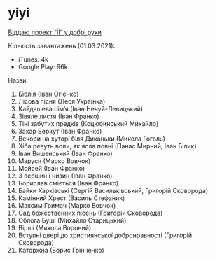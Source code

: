 # yiyi

[Віддаю проект “ЇЇ” у добрі руки](https://medium.com/in-ukrainian/yiyi-d7927dc2a77a)

Кількість завантажень (01.03.2021):

- iTunes: 4k
- Google Play: 96k.

Назви:

1. Біблія (Іван Огієнко)
1. Лісова пісня (Леся Українка)
1. Кайдашева сім’я (Іван Нечуй-Левицький)
1. Зівяле листя (Іван Франко)
1. Тіні забутих предків (Коцюбинський Михайло)
1. Захар Беркут (Іван Франко)
1. Вечори на хуторі біля Диканьки (Микола Гоголь)
1. Хіба ревуть воли, як ясла повні (Панас Мирний, Іван Білик)
1. Іван Вишенський (Іван Франко)
1. Маруся (Марко Вовчок)
1. Мойсей (Іван Франко)
1. З вершин і низин (Іван Франко)
1. Борислав сміється (Іван Франко)
1. Байки Харківські (Сергій Васильківський, Григорій Сковорода)
1. Камінний Хрест (Василь Стефаник)
1. Максим Гримач (Марко Вовчок)
1. Сад божественних пісень (Григорій Сковорода)
1. Облога Буші (Михайло Старицький)
1. Вірші (Микола Вороний)
1. Вступні двері до християнської добронравності (Григорій Сковорода)
1. Каторжна (Борис Грінченко)
